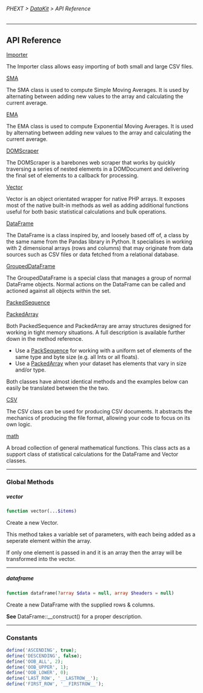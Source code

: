 ###### PHEXT > [DataKit](../../README.md) > API Reference

------

## API Reference



[Importer](Importer.md)

The Importer class allows easy importing of both small and large CSV files.

[SMA](SMA.md)

The SMA class is used to compute Simple Moving Averages. It is used by alternating between adding new values to the array and calculating the current average.

[EMA](EMA.md)

The EMA class is used to compute Exponential Moving Averages. It is used by alternating between adding new values to the array and calculating the current average.

[DOMScraper](DOMScraper.md)

The DOMScraper is a barebones web scraper that works by quickly traversing a series of nested elements in a DOMDocument and delivering the final set of elements to a callback for processing.

[Vector](Vector.md)

Vector is an object orientated wrapper for native PHP arrays. It exposes most of the native built-in methods as well as adding additional functions useful for both basic statistical calculations and bulk operations.

[DataFrame](DataFrame.md)

The DataFrame is a class inspired by, and loosely based off of, a class by the same name from the Pandas library in Python. It specialises in working with 2 dimensional arrays (rows and columns) that may originate from data sources such as CSV files or data fetched from a relational database.

[GroupedDataFrame](GroupedDataFrame.md)

The GroupedDataFrame is a special class that manages a group of normal DataFrame objects. Normal actions on the DataFrame can be called and actioned against all objects within the set.

[PackedSequence](PackedSequence.md)

[PackedArray](PackedArray.md)

Both PackedSequence and PackedArray are array structures designed for working in tight memory situations. A full description is available further down in the method reference.

- Use a [PackSequence](PackedSequence.md) for working with a uniform set of elements of the same type and byte size (e.g. all Ints or all floats).
- Use a [PackedArray](PackedArray.md) when your dataset has elements that vary in size and/or type.

Both classes have almost identical methods and the examples below can easily be translated between the the two.

[CSV](CSV.md)

The CSV class can be used for producing CSV documents. It abstracts the mechanics of producing the file format, allowing your code to focus on its own logic.

[math](math.md)

A broad collection of general mathematical functions. This class acts as a support class of statistical calculations for the DataFrame and Vector classes.

------

### Global Methods

##### vector

```php
function vector(...$items)
```

Create a new Vector.

This method takes a variable set of parameters, with each being added as a seperate element within the array.

If only one element is passed in and it is an array then the array will be transformed into the vector.



------

##### dataframe

```php
function dataframe(?array $data = null, array $headers = null)
```

Create a new DataFrame with the supplied rows & columns. 

**See** DataFrame::__construct() for a proper description.



------

### Constants

```php
define('ASCENDING', true);
define('DESCENDING', false);
define('OOB_ALL', 2);
define('OOB_UPPER', 1);
define('OOB_LOWER', 0);
define('LAST_ROW', '__LASTROW__');
define('FIRST_ROW', '__FIRSTROW__');
```

